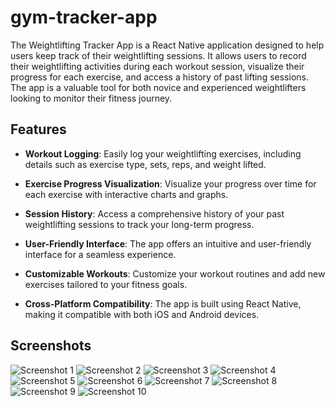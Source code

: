 # gym-tracker-app

The Weightlifting Tracker App is a React Native application designed to help users keep track of their weightlifting sessions. It allows users to record their weightlifting activities during each workout session, visualize their progress for each exercise, and access a history of past lifting sessions. The app is a valuable tool for both novice and experienced weightlifters looking to monitor their fitness journey.

## Features

- **Workout Logging**: Easily log your weightlifting exercises, including details such as exercise type, sets, reps, and weight lifted.

- **Exercise Progress Visualization**: Visualize your progress over time for each exercise with interactive charts and graphs.

- **Session History**: Access a comprehensive history of your past weightlifting sessions to track your long-term progress.

- **User-Friendly Interface**: The app offers an intuitive and user-friendly interface for a seamless experience.

- **Customizable Workouts**: Customize your workout routines and add new exercises tailored to your fitness goals.

- **Cross-Platform Compatibility**: The app is built using React Native, making it compatible with both iOS and Android devices.

## Screenshots

![Screenshot 1](screenshots/1.png)
![Screenshot 2](screenshots/2.png)
![Screenshot 3](screenshots/3.png)
![Screenshot 4](screenshots/4.png)
![Screenshot 5](screenshots/5.png)
![Screenshot 6](screenshots/6.png)
![Screenshot 7](screenshots/7.png)
![Screenshot 8](screenshots/8.png)
![Screenshot 9](screenshots/9.png)
![Screenshot 10](screenshots/10.png)

